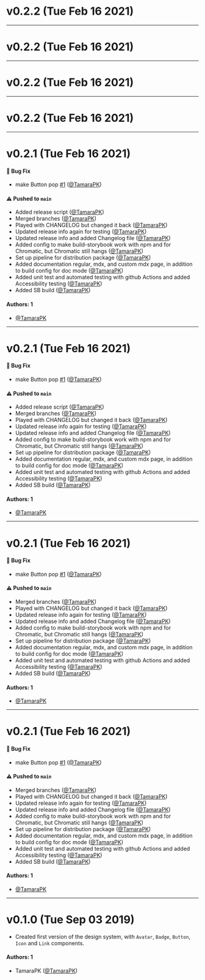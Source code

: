 # v0.2.2 (Tue Feb 16 2021)



---

# v0.2.2 (Tue Feb 16 2021)



---

# v0.2.2 (Tue Feb 16 2021)



---

# v0.2.2 (Tue Feb 16 2021)



---

# v0.2.1 (Tue Feb 16 2021)

#### 🐛 Bug Fix

- make Button pop [#1](https://github.com/TamaraPK/learnstorybook-design-system/pull/1) ([@TamaraPK](https://github.com/TamaraPK))

#### ⚠️ Pushed to `main`

- Added release script ([@TamaraPK](https://github.com/TamaraPK))
- Merged branches ([@TamaraPK](https://github.com/TamaraPK))
- Played with CHANGELOG but changed it back ([@TamaraPK](https://github.com/TamaraPK))
- Updated release info again for testing ([@TamaraPK](https://github.com/TamaraPK))
- Updated release info and added Changelog file ([@TamaraPK](https://github.com/TamaraPK))
- Added config to make build-storybook work with npm and for Chromatic, but Chromatic still hangs ([@TamaraPK](https://github.com/TamaraPK))
- Set up pipeline for distribution package ([@TamaraPK](https://github.com/TamaraPK))
- Added documentation regular, mdx, and custom mdx page, in addition to build config for doc mode ([@TamaraPK](https://github.com/TamaraPK))
- Added unit test and automated testing with github Actions and added Accessibility testing ([@TamaraPK](https://github.com/TamaraPK))
- Added SB build ([@TamaraPK](https://github.com/TamaraPK))

#### Authors: 1

- [@TamaraPK](https://github.com/TamaraPK)

---

# v0.2.1 (Tue Feb 16 2021)

#### 🐛 Bug Fix

- make Button pop [#1](https://github.com/TamaraPK/learnstorybook-design-system/pull/1) ([@TamaraPK](https://github.com/TamaraPK))

#### ⚠️ Pushed to `main`

- Added release script ([@TamaraPK](https://github.com/TamaraPK))
- Merged branches ([@TamaraPK](https://github.com/TamaraPK))
- Played with CHANGELOG but changed it back ([@TamaraPK](https://github.com/TamaraPK))
- Updated release info again for testing ([@TamaraPK](https://github.com/TamaraPK))
- Updated release info and added Changelog file ([@TamaraPK](https://github.com/TamaraPK))
- Added config to make build-storybook work with npm and for Chromatic, but Chromatic still hangs ([@TamaraPK](https://github.com/TamaraPK))
- Set up pipeline for distribution package ([@TamaraPK](https://github.com/TamaraPK))
- Added documentation regular, mdx, and custom mdx page, in addition to build config for doc mode ([@TamaraPK](https://github.com/TamaraPK))
- Added unit test and automated testing with github Actions and added Accessibility testing ([@TamaraPK](https://github.com/TamaraPK))
- Added SB build ([@TamaraPK](https://github.com/TamaraPK))

#### Authors: 1

- [@TamaraPK](https://github.com/TamaraPK)

---

# v0.2.1 (Tue Feb 16 2021)

#### 🐛 Bug Fix

- make Button pop [#1](https://github.com/TamaraPK/learnstorybook-design-system/pull/1) ([@TamaraPK](https://github.com/TamaraPK))

#### ⚠️ Pushed to `main`

- Merged branches ([@TamaraPK](https://github.com/TamaraPK))
- Played with CHANGELOG but changed it back ([@TamaraPK](https://github.com/TamaraPK))
- Updated release info again for testing ([@TamaraPK](https://github.com/TamaraPK))
- Updated release info and added Changelog file ([@TamaraPK](https://github.com/TamaraPK))
- Added config to make build-storybook work with npm and for Chromatic, but Chromatic still hangs ([@TamaraPK](https://github.com/TamaraPK))
- Set up pipeline for distribution package ([@TamaraPK](https://github.com/TamaraPK))
- Added documentation regular, mdx, and custom mdx page, in addition to build config for doc mode ([@TamaraPK](https://github.com/TamaraPK))
- Added unit test and automated testing with github Actions and added Accessibility testing ([@TamaraPK](https://github.com/TamaraPK))
- Added SB build ([@TamaraPK](https://github.com/TamaraPK))

#### Authors: 1

- [@TamaraPK](https://github.com/TamaraPK)

---

# v0.2.1 (Tue Feb 16 2021)

#### 🐛 Bug Fix

- make Button pop [#1](https://github.com/TamaraPK/learnstorybook-design-system/pull/1) ([@TamaraPK](https://github.com/TamaraPK))

#### ⚠️ Pushed to `main`

- Merged branches ([@TamaraPK](https://github.com/TamaraPK))
- Played with CHANGELOG but changed it back ([@TamaraPK](https://github.com/TamaraPK))
- Updated release info again for testing ([@TamaraPK](https://github.com/TamaraPK))
- Updated release info and added Changelog file ([@TamaraPK](https://github.com/TamaraPK))
- Added config to make build-storybook work with npm and for Chromatic, but Chromatic still hangs ([@TamaraPK](https://github.com/TamaraPK))
- Set up pipeline for distribution package ([@TamaraPK](https://github.com/TamaraPK))
- Added documentation regular, mdx, and custom mdx page, in addition to build config for doc mode ([@TamaraPK](https://github.com/TamaraPK))
- Added unit test and automated testing with github Actions and added Accessibility testing ([@TamaraPK](https://github.com/TamaraPK))
- Added SB build ([@TamaraPK](https://github.com/TamaraPK))

#### Authors: 1

- [@TamaraPK](https://github.com/TamaraPK)

---

# v0.1.0 (Tue Sep 03 2019)

- Created first version of the design system, with `Avatar`, `Badge`, `Button`, `Icon` and `Link` components.

#### Authors: 1
- TamaraPK ([@TamaraPK](https://github.com/TamaraPK))
